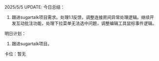 2025/5/5 UPDATE:
今日总结：
1. 跟进sugartalk项目需求。处理1.1反馈，调整连接房间异常处理逻辑。继续开发互动批注功能，处理下拉菜单无法选中问题，调整编辑工具鼠标事件逻辑。

明日计划：
1.  跟进sugartalk项目。

卡位：暂无
